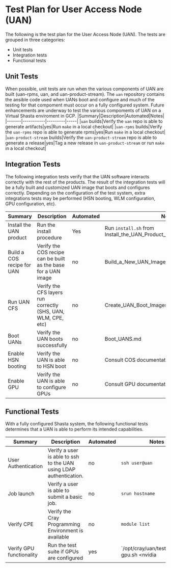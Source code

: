 # Test Plan for User Access Node (UAN)

The following is the test plan for the User Access Node (UAN).  The tests are grouped in three categories:
- Unit tests
- Integration tests
- Functional tests

## Unit Tests

When possible, unit tests are run when the various components of UAN are built (uan-rpms, uan, and uan-product-stream). The `uan` repository contains the ansible code used when UANs boot and configure and much of the testing for that compoment must occur on a fully configured system. Future enhancements are underway to test the various compoments of UAN on a Virtual Shasta enviroment in GCP.
|Summary|Description|Automated|Notes|
|-------|-----------|---------|-----|
|`uan` builds|Verify the `uan` repo is able to generate artifacts|yes|Run `make` in a local checkout|
|`uan-rpms` builds|Verify the `uan-rpms` repo is able to generate rpms|yes|Run `make` in a local checkout|
|`uan-product-stream` builds|Verify the `uan-product-stream` repo is able to generate a release|yes|Tag a new release in `uan-product-stream` or run `make` in a local checkout|

## Integration Tests

The following integration tests verify that the UAN software interacts correctly with the rest of the products. The result of the integration tests will be a fully built and customized UAN image that boots and configures correctly. Depending on the configuration of the test system, extra integrations tests may be performed (HSN booting, WLM configuration, GPU configuration, etc).

| Summary                    | Description                                                  | Automated | Notes                                         |
| -------------------------- | ------------------------------------------------------------ | --------- | --------------------------------------------- |
| Install the UAN product | Run the install procedure | Yes      | Run `install.sh` from Install_the_UAN_Product_Stream.md |
| Build a COS recipe for UAN | Verify the COS recipe can be built as the base for a UAN image | no        | Build_a_New_UAN_Image_Using_the_COS_Recipe.md |
| Run UAN CFS                | Verify the CFS layers run correctly (SHS, UAN, WLM, CPE, etc) | no        | Create_UAN_Boot_Images.md                     |
| Boot UANs                  | Verify the UAN boots successfully                            | no        | Boot_UANS.md                                  |
| Enable HSN booting         | Verify the UAN is able to HSN boot                            | no        | Consult COS documentation                                  |
| Enable GPU                 | Verify the UAN is able to configure GPUs                      | no        | Consult GPU documentation                                  |

## Functional Tests

With a fully configured Shasta system, the following functional tests determines that a UAN is able to perform its intended capabilities.

| Summary                      | Description                                                  | Automated | Notes                            |
| ---------------------------- | ------------------------------------------------------------ | --------- | -------------------------------- |
| User Authentication          | Verify a user is able to ssh to the UAN using LDAP authentication. | no        | `ssh user@uan`                   |
| Job launch                   | Verify a user is able to submit a basic job.                 | no        | `srun hostname` |
| Verify CPE                   | Verify the Cray Programming Environment is available         | no        | `module list`                    |
| Verify GPU functionality     | Run the test suite if GPUs are configured                    | yes       | `/opt/cray/uan/tests/validate-gpu.sh <nvidia|amd>` |

